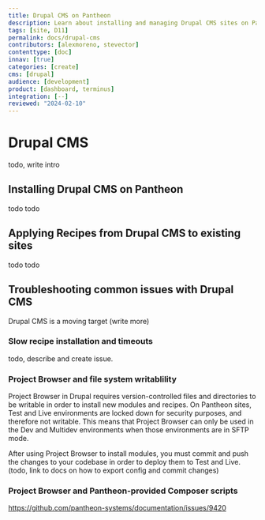 ```yaml
---
title: Drupal CMS on Pantheon
description: Learn about installing and managing Drupal CMS sites on Pantheon.
tags: [site, D11]
permalink: docs/drupal-cms
contributors: [alexmoreno, stevector]
contenttype: [doc]
innav: [true]
categories: [create]
cms: [drupal]
audience: [development]
product: [dashboard, terminus]
integration: [--]
reviewed: "2024-02-10"
---
```


# Drupal CMS

todo, write intro

## Installing Drupal CMS on Pantheon

todo todo

## Applying Recipes from Drupal CMS to existing sites

todo todo

## Troubleshooting common issues with Drupal CMS

Drupal CMS is a moving target (write more)

### Slow recipe installation and timeouts

todo, describe and create issue.

### Project Browser and file system writablility

Project Browser in Drupal requires version-controlled files and directories to be writable in order to install new modules and recipes.
On Pantheon sites, Test and Live environments are locked down for security purposes, and therefore not writable.
This means that Project Browser can only be used in the Dev and Multidev environments when those environments are in SFTP mode.

After using Project Browser to install modules, you must commit and push the changes to your codebase in order to deploy them to Test and Live. (todo, link to docs on how to export config and commit changes)

### Project Browser and Pantheon-provided Composer scripts

https://github.com/pantheon-systems/documentation/issues/9420


